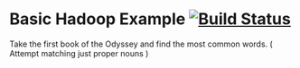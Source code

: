 # Basic Hadoop Example [![Build Status](https://travis-ci.org/alimcmaster1/hadoop-work.svg?branch=master)](https://travis-ci.org/alimcmaster1/hadoop-work)

Take the first book of the Odyssey and find the most common words. ( Attempt matching just proper nouns )
